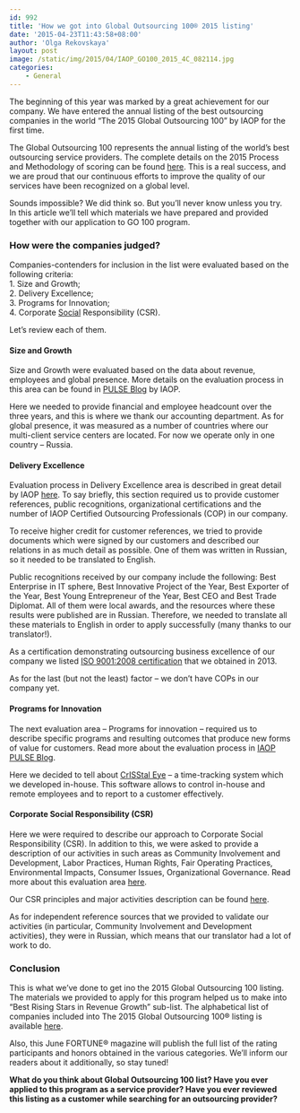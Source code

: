 ```yaml
---
id: 992
title: 'How we got into Global Outsourcing 100® 2015 listing'
date: '2015-04-23T11:43:58+08:00'
author: 'Olga Rekovskaya'
layout: post
image: /static/img/2015/04/IAOP_GO100_2015_4C_082114.jpg
categories:
    - General
---
```


The beginning of this year was marked by a great achievement for our company. We have entered the annual listing of the best outsourcing companies in the world “The 2015 Global Outsourcing 100” by IAOP for the first time.

The Global Outsourcing 100 represents the annual listing of the world’s best outsourcing service providers. The complete details on the 2015 Process and Methodology of scoring can be found [here](http://www.iaop.org/Download/Default.aspx?ID=1605). This is a real success, and we are proud that our continuous efforts to improve the quality of our services have been recognized on a global level.

Sounds impossible? We did think so. But you’ll never know unless you try.  
In this article we’ll tell which materials we have prepared and provided together with our application to GO 100 program.

### How were the companies judged?

Companies-contenders for inclusion in the list were evaluated based on the following criteria:  
1\. Size and Growth;  
2\. Delivery Excellence;  
3\. Programs for Innovation;  
4\. Corporate [Social](http://www.issart.com/blog/intellectual-property-issues-software-development/) Responsibility (CSR).

Let’s review each of them.

#### Size and Growth

Size and Growth were evaluated based on the data about revenue, employees and global presence. More details on the evaluation process in this area can be found in [PULSE Blog](http://iaoppulseblog.blogspot.ru/2015/04/size-growth-as-defined-by-new-global.html) by IAOP.

Here we needed to provide financial and employee headcount over the three years, and this is where we thank our accounting department. As for global presence, it was measured as a number of countries where our multi-client service centers are located. For now we operate only in one country – Russia.

#### Delivery Excellence

Evaluation process in Delivery Excellence area is described in great detail by IAOP [here](http://iaoppulseblog.blogspot.ru/2015/04/delivery-excellence-as-defined-by-new.html). To say briefly, this section required us to provide customer references, public recognitions, organizational certifications and the number of IAOP Certified Outsourcing Professionals (COP) in our company.

To receive higher credit for customer references, we tried to provide documents which were signed by our customers and described our relations in as much detail as possible. One of them was written in Russian, so it needed to be translated to English.

Public recognitions received by our company include the following: Best Enterprise in IT sphere, Best Innovative Project of the Year, Best Exporter of the Year, Best Young Entrepreneur of the Year, Best CEO and Best Trade Diplomat. All of them were local awards, and the resources where these results were published are in Russian. Therefore, we needed to translate all these materials to English in order to apply successfully (many thanks to our translator!).

As a certification demonstrating outsourcing business excellence of our company we listed [ISO 9001:2008 certification](http://www.issart.com/en/news/index/id/91) that we obtained in 2013.

As for the last (but not the least) factor – we don’t have COPs in our company yet.

#### Programs for Innovation

The next evaluation area – Programs for innovation – required us to describe specific programs and resulting outcomes that produce new forms of value for customers. Read more about the evaluation process in [IAOP PULSE Blog](http://iaoppulseblog.blogspot.ru/2015/04/innovation-in-outsourcing-as.html).

Here we decided to tell about [CrISStal Eye](http://www.issart.com/en/for-clients/crisstal-eye) – a time-tracking system which we developed in-house. This software allows to control in-house and remote employees and to report to a customer effectively.

#### Corporate Social Responsibility (CSR)

Here we were required to describe our approach to Corporate Social Responsibility (CSR). In addition to this, we were asked to provide a description of our activities in such areas as Community Involvement and Development, Labor Practices, Human Rights, Fair Operating Practices, Environmental Impacts, Consumer Issues, Organizational Governance. Read more about this evaluation area [here](http://iaoppulseblog.blogspot.ru/2015/04/delivery-excellence-as-defined-by-new.html).

Our CSR principles and major activities description can be found [here](http://iaoppulseblog.blogspot.ru/2015/04/corporate-social-responsibility-as.html).

As for independent reference sources that we provided to validate our activities (in particular, Community Involvement and Development activities), they were in Russian, which means that our translator had a lot of work to do.

### Conclusion

This is what we’ve done to get ino the 2015 Global Outsourcing 100 listing. The materials we provided to apply for this program helped us to make into “Best Rising Stars in Revenue Growth” sub-list. The alphabetical list of companies included into The 2015 Global Outsourcing 100® listing is available [here](http://www.iaop.org/Download/Default.aspx?ID=2401).

Also, this June FORTUNE® magazine will publish the full list of the rating participants and honors obtained in the various categories. We’ll inform our readers about it additionally, so stay tuned!

**What do you think about Global Outsourcing 100 list? Have you ever applied to this program as a service provider? Have you ever reviewed this listing as a customer while searching for an outsourcing provider?**